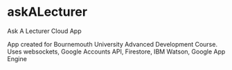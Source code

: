 # askALecturer
Ask A Lecturer Cloud App

App created for Bournemouth University Advanced Development Course.
Uses websockets, Google Accounts API, Firestore, IBM Watson, Google App Engine
